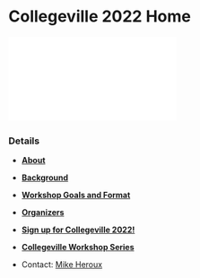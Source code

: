 # Collegeville 2022 Home

![](assets/Collegeville22WorkshopBanner.pdf)

### Details
- [**About**](About.md)
- [**Background**](Background.md)
- [**Workshop Goals and Format**](GoalsFormat.md)
- [**Organizers**](Organizers.md)

- [**Sign up for Collegeville 2022!**](Registration2022.md)

- [**Collegeville Workshop Series**](https://collegeville.github.io/Workshops/)

- Contact: [Mike Heroux](https://maherou.github.io)
